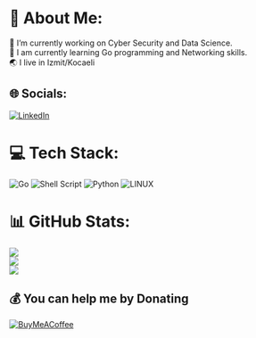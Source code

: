 # 💫 About Me:
🔭 I’m currently working on Cyber Security and Data Science.<br>🌱 I am currently learning Go programming and Networking skills.<br>🌏 I live in Izmit/Kocaeli


## 🌐 Socials:
[![LinkedIn](https://img.shields.io/badge/LinkedIn-%230077B5.svg?logo=linkedin&logoColor=white)](https://linkedin.com/in/yılmazüstüntaş) 

# 💻 Tech Stack:
![Go](https://img.shields.io/badge/go-%2300ADD8.svg?style=for-the-badge&logo=go&logoColor=white) ![Shell Script](https://img.shields.io/badge/shell_script-%23121011.svg?style=for-the-badge&logo=gnu-bash&logoColor=white) ![Python](https://img.shields.io/badge/python-3670A0?style=for-the-badge&logo=python&logoColor=ffdd54) ![LINUX](https://img.shields.io/badge/Linux-FCC624?style=for-the-badge&logo=linux&logoColor=black)
# 📊 GitHub Stats:
![](https://github-readme-stats.vercel.app/api?username=yilmazustuntas&theme=dark&hide_border=true&include_all_commits=true&count_private=true)<br/>
![](https://github-readme-streak-stats.herokuapp.com/?user=yilmazustuntas&theme=dark&hide_border=true)<br/>
![](https://github-readme-stats.vercel.app/api/top-langs/?username=yilmazustuntas&theme=dark&hide_border=true&include_all_commits=true&count_private=true&layout=compact)

  ## 💰 You can help me by Donating
  [![BuyMeACoffee](https://img.shields.io/badge/Buy%20Me%20a%20Coffee-ffdd00?style=for-the-badge&logo=buy-me-a-coffee&logoColor=black)](https://buymeacoffee.com/yilmazustuntas) 

  
<!-- Proudly created with GPRM ( https://gprm.itsvg.in ) -->
